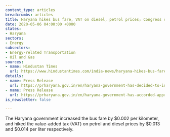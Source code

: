 ```yaml
---
content_type: articles
breadcrumbs: articles
title: Haryana hikes bus fare, VAT on diesel, petrol prices; Congress slams move
date: 2020-05-06 04:00:00 +0000
states:
- Haryana
sectors:
- Energy
subsectors:
- Energy-related Transportation
- Oil and Gas
sources:
- name: Hindustan Times
  url: https://www.hindustantimes.com/india-news/haryana-hikes-bus-fare-vat-on-diesel-petrol-prices-congress-slams-move/story-GacM7BTBKqqEYxZDCOH1vN.html
details:
- name: Press Release
  url: https://prharyana.gov.in/en/haryana-government-has-decided-to-increase-the-bus-fare-in-haryana-for-ordinary-luxury-and-super
- name: Press Release
  url: https://prharyana.gov.in/en/haryana-government-has-accorded-approval-to-partially-restore-the-vat-rate-on-sale-of-diesel-and
is_newsletter: false

---
```

The Haryana government increased the bus fare by $0.002 per kilometer, and hiked the value-added tax (VAT) on petrol and diesel prices by $0.013 and $0.014 per liter respectively.
